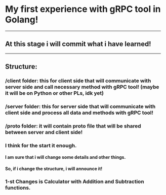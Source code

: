 # My first experience with gRPC tool in Golang!
*** 
## At this stage i will commit what i have learned!
***
## Structure:
 
### /client folder: this for client side that will communicate with server side and call necessary method with gRPC tool! (maybe it will be on Python or other PLs, idk yet)

### /server folder: this for server side that will communicate with client side and process all data and methods with gRPC tool!


### /proto folder: it will contain proto file that will be shared between server and client side!

### I think for the start it enough.

#### I am sure that i will change some details and other things.
#### So, if i change the structure, i will announce it!

### 1-st Changes is Calculator with Addition and Subtraction functions.
